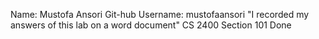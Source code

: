 Name: Mustofa Ansori
Git-hub Username: mustofaansori
"I recorded my answers of this lab on a word document"
CS 2400 Section 101
Done
